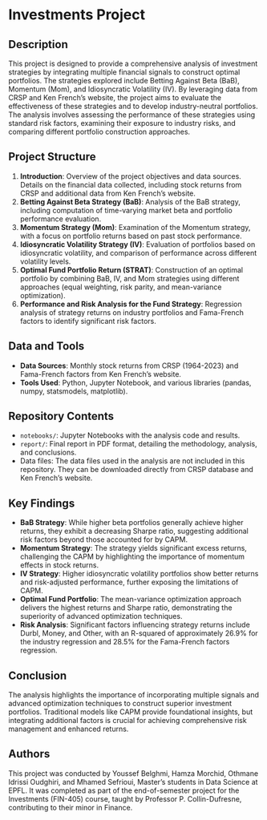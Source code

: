 # Investments Project

## Description

This project is designed to provide a comprehensive analysis of investment strategies by integrating multiple financial signals to construct optimal portfolios. The strategies explored include Betting Against Beta (BaB), Momentum (Mom), and Idiosyncratic Volatility (IV). By leveraging data from CRSP and Ken French’s website, the project aims to evaluate the effectiveness of these strategies and to develop industry-neutral portfolios. The analysis involves assessing the performance of these strategies using standard risk factors, examining their exposure to industry risks, and comparing different portfolio construction approaches.

## Project Structure

1. **Introduction**: Overview of the project objectives and data sources. Details on the financial data collected, including stock returns from CRSP and additional data from Ken French’s website.
3. **Betting Against Beta Strategy (BaB)**: Analysis of the BaB strategy, including computation of time-varying market beta and portfolio performance evaluation.
4. **Momentum Strategy (Mom)**: Examination of the Momentum strategy, with a focus on portfolio returns based on past stock performance.
5. **Idiosyncratic Volatility Strategy (IV)**: Evaluation of portfolios based on idiosyncratic volatility, and comparison of performance across different volatility levels.
6. **Optimal Fund Portfolio Return (STRAT)**: Construction of an optimal portfolio by combining BaB, IV, and Mom strategies using different approaches (equal weighting, risk parity, and mean-variance optimization).
7. **Performance and Risk Analysis for the Fund Strategy**: Regression analysis of strategy returns on industry portfolios and Fama-French factors to identify significant risk factors.

## Data and Tools

- **Data Sources**: Monthly stock returns from CRSP (1964-2023) and Fama-French factors from Ken French’s website.
- **Tools Used**: Python, Jupyter Notebook, and various libraries (pandas, numpy, statsmodels, matplotlib).

## Repository Contents

- `notebooks/`: Jupyter Notebooks with the analysis code and results.
- `report/`: Final report in PDF format, detailing the methodology, analysis, and conclusions.
- Data files: The data files used in the analysis are not included in this repository. They can be downloaded directly from CRSP database and Ken French’s website.

## Key Findings

- **BaB Strategy**: While higher beta portfolios generally achieve higher returns, they exhibit a decreasing Sharpe ratio, suggesting additional risk factors beyond those accounted for by CAPM.
- **Momentum Strategy**: The strategy yields significant excess returns, challenging the CAPM by highlighting the importance of momentum effects in stock returns.
- **IV Strategy**: Higher idiosyncratic volatility portfolios show better returns and risk-adjusted performance, further exposing the limitations of CAPM.
- **Optimal Fund Portfolio**: The mean-variance optimization approach delivers the highest returns and Sharpe ratio, demonstrating the superiority of advanced optimization techniques.
- **Risk Analysis**: Significant factors influencing strategy returns include Durbl, Money, and Other, with an R-squared of approximately 26.9% for the industry regression and 28.5% for the Fama-French factors regression.

## Conclusion

The analysis highlights the importance of incorporating multiple signals and advanced optimization techniques to construct superior investment portfolios. Traditional models like CAPM provide foundational insights, but integrating additional factors is crucial for achieving comprehensive risk management and enhanced returns.

## Authors

This project was conducted by Youssef Belghmi, Hamza Morchid, Othmane Idrissi Oudghiri, and Mhamed Sefrioui, Master’s students in Data Science at EPFL. It was completed as part of the end-of-semester project for the Investments (FIN-405) course, taught by Professor P. Collin-Dufresne, contributing to their minor in Finance.
